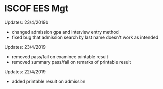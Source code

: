 # ISCOF EES Mgt

Updates: 23/4/2019b

- changed admission gpa and interview entry method
- fixed bug that admission search by last name doesn't work as intended

Updates: 23/4/2019

- removed pass/fail on examinee printable result
- removed summary pass/fail on remarks of printable result

Updates: 22/4/2019

- added printable result on admission





